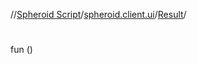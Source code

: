 //[Spheroid Script](../../index.md)/[spheroid.client.ui](../index.md)/[Result](index.md)/[<init>](-init-.md)



# <init>  
 
fun [<init>](-init-.md)()  



